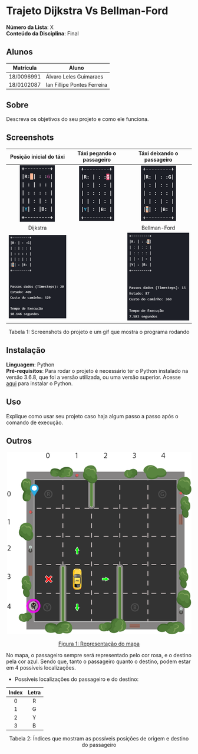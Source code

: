 # Trajeto Dijkstra Vs Bellman-Ford

**Número da Lista**: X<br>
**Conteúdo da Disciplina**: Final<br>

## Alunos
|Matrícula | Aluno |
| -- | -- |
| 18/0096991  |  Álvaro Leles Guimaraes |
| 18/0102087  |  Ian Fillipe Pontes Ferreira |

## Sobre 
Descreva os objetivos do seu projeto e como ele funciona. 

## Screenshots

<div align="center">

Posição inicial do táxi | Táxi pegando o passageiro | Táxi deixando o passageiro
:---------: | :------: | :-------:
![imagem](assets/inicio.png) | ![imagem](assets/meio.png) | ![imagem](assets/fim.png)
| Dijkstra | | Bellman-Ford
| ![imagem](assets/dijkstra.gif) | | ![imagem](assets/bellman_ford.gif)

</div>

<div align="center">
Tabela 1: Screenshots do projeto e um gif que mostra o programa rodando
</div>

## Instalação 
**Linguagem**: Python<br>
**Pré-requisitos**: Para rodar o projeto é necessário ter o Python instalado na versão 3.6.8, que foi a versão utilizada, ou uma versão superior. Acesse <a href="https://www.python.org" target="_blank">aqui</a> para instalar o Python.

## Uso 
Explique como usar seu projeto caso haja algum passo a passo após o comando de execução.

## Outros 

<div align="center">

![imagem](assets/taxienv.png)

[Figura 1: Representação do mapa](./assets/taxienv.png)

</div>

No mapa, o passageiro sempre será representado pelo cor rosa, e o destino pela cor azul. Sendo que, tanto o passageiro quanto o destino, podem estar em 4 possíveis localizações.

- Possíveis localizações do passageiro e do destino:

<div align="center">

|Index|Letra
|:---:|:---:|
|  0 | R  |   
| 1  | G  |   
| 2  | Y  |  
| 3  | B  | 
</div>

<div align="center">
Tabela 2: Índices que mostram as possíveis posições de origem e destino do passageiro
</div>

